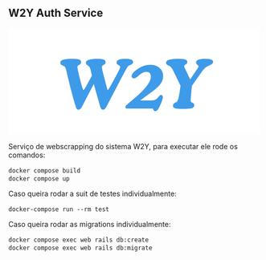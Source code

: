 ## **W2Y Auth Service**

![W2Y logo](https://github.com/daniloalvescosta/w2y_webscraping_service/blob/main/app/w2y.png)

Serviço de webscrapping do sistema W2Y, para executar ele rode os comandos:

    docker compose build
    docker compose up


Caso queira rodar a suit de testes individualmente:

    docker-compose run --rm test

Caso queira rodar as migrations individualmente:

    docker compose exec web rails db:create
    docker compose exec web rails db:migrate

